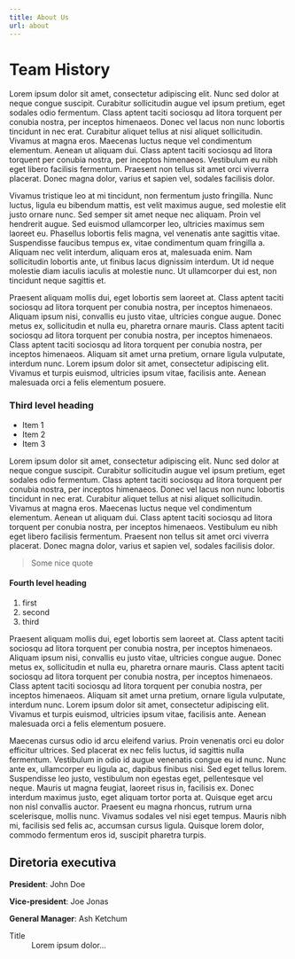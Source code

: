 ```yaml
---
title: About Us
url: about
---
```


# Team History

Lorem ipsum dolor sit amet, consectetur adipiscing elit. Nunc sed dolor at neque congue suscipit. Curabitur sollicitudin augue vel ipsum pretium, eget sodales odio fermentum. Class aptent taciti sociosqu ad litora torquent per conubia nostra, per inceptos himenaeos. Donec vel lacus non nunc lobortis tincidunt in nec erat. Curabitur aliquet tellus at nisi aliquet sollicitudin. Vivamus at magna eros. Maecenas luctus neque vel condimentum elementum. Aenean ut aliquam dui. Class aptent taciti sociosqu ad litora torquent per conubia nostra, per inceptos himenaeos. Vestibulum eu nibh eget libero facilisis fermentum. Praesent non tellus sit amet orci viverra placerat. Donec magna dolor, varius et sapien vel, sodales facilisis dolor.

Vivamus tristique leo at mi tincidunt, non fermentum justo fringilla. Nunc luctus, ligula eu bibendum mattis, est velit maximus augue, sed molestie elit justo ornare nunc. Sed semper sit amet neque nec aliquam. Proin vel hendrerit augue. Sed euismod ullamcorper leo, ultricies maximus sem laoreet eu. Phasellus lobortis felis magna, vel venenatis ante sagittis vitae. Suspendisse faucibus tempus ex, vitae condimentum quam fringilla a. Aliquam nec velit interdum, aliquam eros at, malesuada enim. Nam sollicitudin lobortis ante, ut finibus lacus dignissim interdum. Ut id neque molestie diam iaculis iaculis at molestie nunc. Ut ullamcorper dui est, non tincidunt neque sagittis et.

Praesent aliquam mollis dui, eget lobortis sem laoreet at. Class aptent taciti sociosqu ad litora torquent per conubia nostra, per inceptos himenaeos. Aliquam ipsum nisi, convallis eu justo vitae, ultricies congue augue. Donec metus ex, sollicitudin et nulla eu, pharetra ornare mauris. Class aptent taciti sociosqu ad litora torquent per conubia nostra, per inceptos himenaeos. Class aptent taciti sociosqu ad litora torquent per conubia nostra, per inceptos himenaeos. Aliquam sit amet urna pretium, ornare ligula vulputate, interdum nunc. Lorem ipsum dolor sit amet, consectetur adipiscing elit. Vivamus et turpis euismod, ultricies ipsum vitae, facilisis ante. Aenean malesuada orci a felis elementum posuere.

### Third level heading

- Item 1
- Item 2
- Item 3

Lorem ipsum dolor sit amet, consectetur adipiscing elit. Nunc sed dolor at neque congue suscipit. Curabitur sollicitudin augue vel ipsum pretium, eget sodales odio fermentum. Class aptent taciti sociosqu ad litora torquent per conubia nostra, per inceptos himenaeos. Donec vel lacus non nunc lobortis tincidunt in nec erat. Curabitur aliquet tellus at nisi aliquet sollicitudin. Vivamus at magna eros. Maecenas luctus neque vel condimentum elementum. Aenean ut aliquam dui. Class aptent taciti sociosqu ad litora torquent per conubia nostra, per inceptos himenaeos. Vestibulum eu nibh eget libero facilisis fermentum. Praesent non tellus sit amet orci viverra placerat. Donec magna dolor, varius et sapien vel, sodales facilisis dolor.

> Some nice quote

#### Fourth level heading

1. first
2. second
3. third

Praesent aliquam mollis dui, eget lobortis sem laoreet at. Class aptent taciti sociosqu ad litora torquent per conubia nostra, per inceptos himenaeos. Aliquam ipsum nisi, convallis eu justo vitae, ultricies congue augue. Donec metus ex, sollicitudin et nulla eu, pharetra ornare mauris. Class aptent taciti sociosqu ad litora torquent per conubia nostra, per inceptos himenaeos. Class aptent taciti sociosqu ad litora torquent per conubia nostra, per inceptos himenaeos. Aliquam sit amet urna pretium, ornare ligula vulputate, interdum nunc. Lorem ipsum dolor sit amet, consectetur adipiscing elit. Vivamus et turpis euismod, ultricies ipsum vitae, facilisis ante. Aenean malesuada orci a felis elementum posuere.

Maecenas cursus odio id arcu eleifend varius. Proin venenatis orci eu dolor efficitur ultrices. Sed placerat ex nec felis luctus, id sagittis nulla fermentum. Vestibulum in odio id augue venenatis congue eu id nunc. Nunc ante ex, ullamcorper eu ligula ac, dapibus finibus nisi. Sed eget tellus lorem. Suspendisse leo justo, vestibulum non egestas eget, pellentesque vel neque. Mauris ut magna feugiat, laoreet risus in, facilisis ex. Donec interdum maximus justo, eget aliquam tortor porta at. Quisque eget arcu non nisl convallis auctor. Praesent eu magna rhoncus, rutrum urna scelerisque, mollis nunc. Vivamus sodales vel nisi eget tempus. Mauris nibh mi, facilisis sed felis ac, accumsan cursus ligula. Quisque lorem dolor, commodo fermentum eros id, suscipit pharetra turpis.

## Diretoria executiva

**President**: John Doe

**Vice-president**: Joe Jonas

**General Manager**: Ash Ketchum

<dl>
	<dt>Title</dt>
	<dd>Lorem ipsum dolor...</dd>
</dl>
